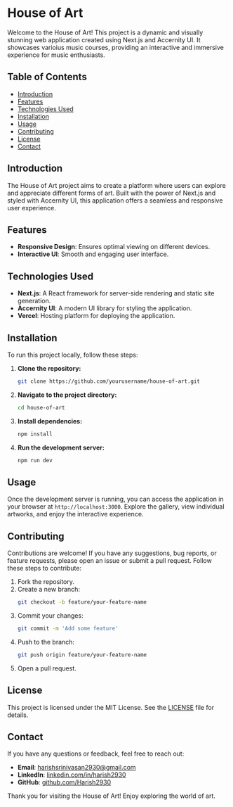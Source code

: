 # House of Art

Welcome to the House of Art! This project is a dynamic and visually stunning web application created using Next.js and Accernity UI. It showcases varioius music courses, providing an interactive and immersive experience for music enthusiasts.

## Table of Contents
- [Introduction](#introduction)
- [Features](#features)
- [Technologies Used](#technologies-used)
- [Installation](#installation)
- [Usage](#usage)
- [Contributing](#contributing)
- [License](#license)
- [Contact](#contact)

## Introduction
The House of Art project aims to create a platform where users can explore and appreciate different forms of art. Built with the power of Next.js and styled with Accernity UI, this application offers a seamless and responsive user experience.

## Features
- **Responsive Design**: Ensures optimal viewing on different devices.
- **Interactive UI**: Smooth and engaging user interface.

## Technologies Used
- **Next.js**: A React framework for server-side rendering and static site generation.
- **Accernity UI**: A modern UI library for styling the application.
- **Vercel**: Hosting platform for deploying the application.

## Installation
To run this project locally, follow these steps:

1. **Clone the repository:**
   ```bash
   git clone https://github.com/yourusername/house-of-art.git
   ```
2. **Navigate to the project directory:**
   ```bash
   cd house-of-art
   ```
3. **Install dependencies:**
   ```bash
   npm install
   ```
4. **Run the development server:**
   ```bash
   npm run dev
   ```

## Usage
Once the development server is running, you can access the application in your browser at `http://localhost:3000`. Explore the gallery, view individual artworks, and enjoy the interactive experience.

## Contributing
Contributions are welcome! If you have any suggestions, bug reports, or feature requests, please open an issue or submit a pull request. Follow these steps to contribute:

1. Fork the repository.
2. Create a new branch:
   ```bash
   git checkout -b feature/your-feature-name
   ```
3. Commit your changes:
   ```bash
   git commit -m 'Add some feature'
   ```
4. Push to the branch:
   ```bash
   git push origin feature/your-feature-name
   ```
5. Open a pull request.

## License
This project is licensed under the MIT License. See the [LICENSE](LICENSE) file for details.

## Contact
If you have any questions or feedback, feel free to reach out:

- **Email**: harishsrinivasan2930@gmail.com
- **LinkedIn**: [linkedin.com/in/harish2930](https://linkedin.com/in/harish2930)
- **GitHub**: [github.com/Harish2930](https://github.com/Harish2930)

Thank you for visiting the House of Art! Enjoy exploring the world of art.
